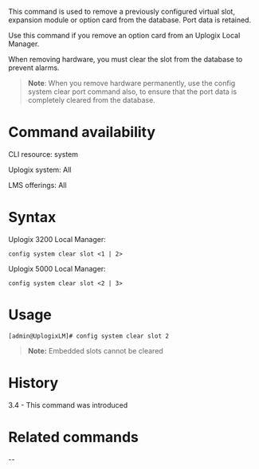 <!-- 5.4 -->

This command is used to remove a previously configured virtual slot, expansion module or option card from the database. Port data is retained.

Use this command if you remove an option card from an Uplogix Local Manager.

When removing hardware, you must clear the slot from the database to prevent alarms.

> **Note**: When you remove hardware permanently, use the config system clear port command also, to ensure that the port data is completely cleared from the database.

# Command availability 

CLI resource: system

Uplogix system: All 

LMS offerings: All

# Syntax 

Uplogix 3200 Local Manager: 

```
config system clear slot <1 | 2>
```

Uplogix 5000 Local Manager: 

```
config system clear slot <2 | 3>
```

# Usage 

```
[admin@UplogixLM]# config system clear slot 2
```

> **Note:** Embedded slots cannot be cleared

# History 

3.4 - This command was introduced 

# Related commands 

--